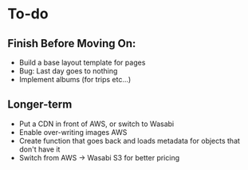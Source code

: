# To-do

## Finish Before Moving On:
- Build a base layout template for pages
- Bug: Last day goes to nothing
- Implement albums (for trips etc...)

## Longer-term
- Put a CDN in front of AWS, or switch to Wasabi
- Enable over-writing images AWS
- Create function that goes back and loads metadata for objects that don't have it
- Switch from AWS -> Wasabi S3 for better pricing